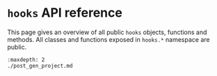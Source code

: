 # `hooks` API reference

This page gives an overview of all public `hooks` objects, functions and methods. All classes and functions exposed
in `hooks.*` namespace are public.

```{toctree}
:maxdepth: 2
./post_gen_project.md
```
